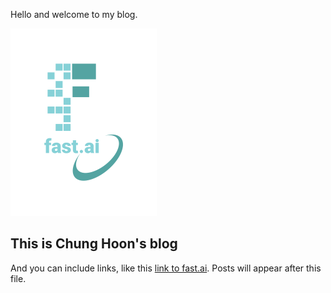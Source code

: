 Hello and welcome to my blog.

![Image of fast.ai logo](images/logo.png)

## This is Chung Hoon's blog

And you can include links, like this [link to fast.ai](https://www.fast.ai). Posts will appear after this file. 
